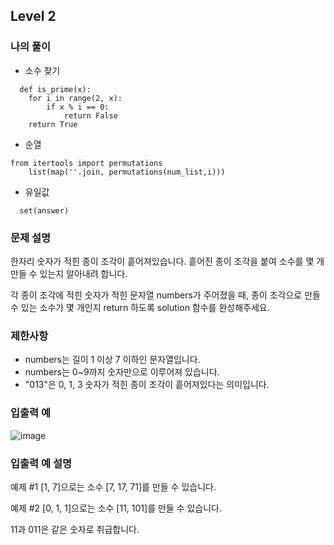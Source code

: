 ## Level 2

### 나의 풀이
- 소수 찾기
```{.python}
  def is_prime(x):
    for i in range(2, x):
        if x % i == 0:
            return False
    return True
``` 
- 순열
```{.python}
from itertools import permutations
    list(map(''.join, permutations(num_list,i)))
```
- 유일값
```{.python}
  set(answer)
```

### 문제 설명  
한자리 숫자가 적힌 종이 조각이 흩어져있습니다. 흩어진 종이 조각을 붙여 소수를 몇 개 만들 수 있는지 알아내려 합니다.

각 종이 조각에 적힌 숫자가 적힌 문자열 numbers가 주어졌을 때, 종이 조각으로 만들 수 있는 소수가 몇 개인지 return 하도록 solution 함수를 완성해주세요.

### 제한사항
- numbers는 길이 1 이상 7 이하인 문자열입니다.
- numbers는 0~9까지 숫자만으로 이루어져 있습니다.
- "013"은 0, 1, 3 숫자가 적힌 종이 조각이 흩어져있다는 의미입니다.

### 입출력 예
![image](https://user-images.githubusercontent.com/49435163/123443653-0dd84f00-d611-11eb-9dff-f0736b283a0e.png)

### 입출력 예 설명
예제 #1
[1, 7]으로는 소수 [7, 17, 71]를 만들 수 있습니다.

예제 #2
[0, 1, 1]으로는 소수 [11, 101]를 만들 수 있습니다.

11과 011은 같은 숫자로 취급합니다.

